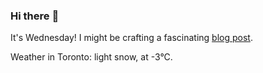 ### Hi there :wave:

It's Wednesday! I might be crafting a fascinating [blog post](https://www.benjaminwuethrich.dev).

Weather in Toronto: light snow, at -3°C.
